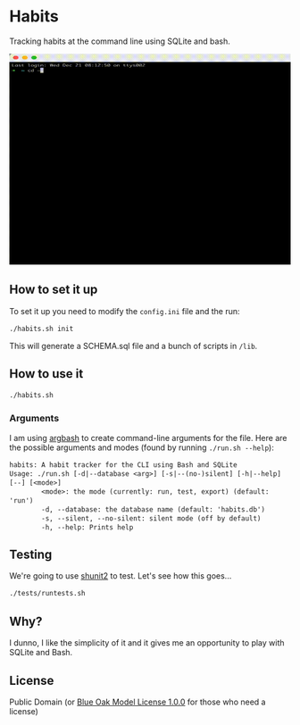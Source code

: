 # Habits

Tracking habits at the command line using SQLite and bash.

![](docs/demo.gif)

## How to set it up

To set it up you need to modify the `config.ini` file and the run:

```sh
./habits.sh init
```

This will generate a SCHEMA.sql file and a bunch of scripts in `/lib`.

## How to use it

```sh
./habits.sh
```

### Arguments

I am using [argbash](https://argbash.readthedocs.io/en/stable/guide.html) to create command-line arguments for the file. Here are the possible arguments and modes (found by running `./run.sh --help`):

```
habits: A habit tracker for the CLI using Bash and SQLite
Usage: ./run.sh [-d|--database <arg>] [-s|--(no-)silent] [-h|--help] [--] [<mode>]
        <mode>: the mode (currently: run, test, export) (default: 'run')
        -d, --database: the database name (default: 'habits.db')
        -s, --silent, --no-silent: silent mode (off by default)
        -h, --help: Prints help
```

## Testing

We're going to use [shunit2](https://github.com/kward/shunit2) to test. Let's see how this goes...

```sh
./tests/runtests.sh
```

## Why?

I dunno, I like the simplicity of it and it gives me an opportunity to play with SQLite and Bash.

## License

Public Domain (or [Blue Oak Model License 1.0.0](https://blueoakcouncil.org/license/1.0.0) for those who need a license)